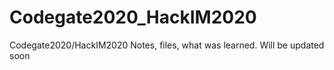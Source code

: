 # Codegate2020_HackIM2020
Codegate2020/HackIM2020 Notes, files, what was learned. Will be updated soon
